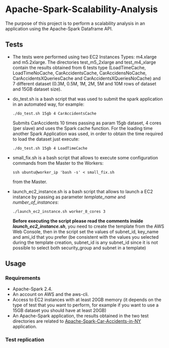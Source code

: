 # Apache-Spark-Scalability-Analysis
The purpose of this project is to perform a scalability analysis in an application using the Apache-Spark Dataframe API.

## Tests
- The tests were performed using two EC2 Instances Types: m4.xlarge and m5.2xlarge. The directories test_m5_2xlarge and test_m4_xlarge contain the results obtained from 6 tests type (LoadTimeCache, LoadTimeNoCache, CarAccidentsCache, CarAccidensNoCache, CarAccidentsXQueriesCache and CarAccidentsXQueriesNoCache) and 7 different dataset (0.3M, 0.5M, 1M, 2M, 5M  and 10M rows of dataset and 15GB dataset size).
- do_test.sh is a bash script that was used to submit the spark application in an automated way, for example:

	`./do_test.sh 15gb 4 CarAccidentsCache`

	Submits CarAccidents 10 times passing as param 15gb dataset, 4 cores (per slave) and uses the Spark cache function.
	For the loading time another Spark Application was used, in order to obtain the time required to load the dataset just execute:

	`./do_test.sh 15gb 4 LoadTimeCache`


- small_fix.sh is a bash script that allows to execute some configuration commands from the Master to the Workers:

	`ssh ubuntu@worker_ip 'bash -s' < small_fix.sh`
	
	from the Master.	
- launch_ec2_instance.sh is a bash script that allows to launch a EC2 instance by passing as parameter *template_name* and *number_of_instances*: 
	
	`./launch_ec2_instance.sh worker_8_cores 3`

	**Before executing the script please read the comments inside *launch_ec2_instance.sh***, you need to create the template from the AWS Web Console, then in the script set the values of subnet_id, key_name and ami_id that you prefer (be consistent with the values you selected during the template creation, subnet_id is any subnet_id since it is not possible to select both security_group and subnet in a template)

## Usage

### Requirements
- Apache-Spark 2.4.
- An account on AWS and the aws-cli. 
- Access to EC2 instances with at least 20GB memory (it depends on the type of test that you want to perform, for example if you want to use a 15GB dataset you should have at least 20GB)
- An Apache-Spark application, the results obtained in the two test directories are related to [Apache-Spark-Car-Accidents-in-NY](https://github.com/StevenSalazarM/Apache-Spark-Car-Accidents-in-NY/) application.

### Test replication


